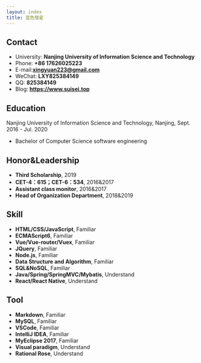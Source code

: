 ```yaml
---
layout: index
title: 蓝色彗星
---
```

## Contact

- University: **Nanjing University of Information Science and Technology**
- Phone: **+86 17626025223**
- E-mail:**xingyuan223@gmail.com**
- WeChat: **LXY825384149**
- QQ: **825384149**
- Blog: **<https://www.suisei.top>**

## Education

Nanjing University of Information Science and Technology, Nanjing, Sept. 2016 - Jul. 2020

- Bachelor of Computer Science software engineering


## Honor&Leadership
- **Third Scholarship**, 2019
- **CET-4：615；CET-6：534**, 2016&2017
- **Assistant class monitor**, 2016&2017
- **Head of Organization Department**, 2018&2019


## Skill

- **HTML/CSS/JavaScript**, Familiar
- **ECMAScript6**, Familiar
- **Vue/Vue-router/Vuex**, Familiar
- **JQuery**, Familiar
- **Node.js**, Familiar
- **Data Structure and Algorithm**, Familiar
- **SQL&NoSQL**, Familiar
- **Java/Spring/SpringMVC/Mybatis**, Understand
- **React/React Native**, Understand


## Tool

- **Markdown**, Familiar
- **MySQL**, Familiar
- **VSCode**, Familiar
- **IntelliJ IDEA**, Familiar
- **MyEclipse 2017**, Familiar
- **Visual paradigm**, Understand
- **Rational Rose**, Understand




